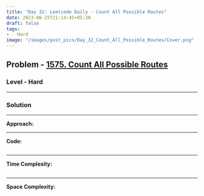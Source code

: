 ```yaml
---
title: "Day 32: Leetcode Daily - Count All Possible Routes"
date: 2023-06-25T21:14:45+05:30
draft: false
tags:
-   Hard
image: "/images/post_pics/Day_32_Count_All_Possible_Routes/Cover.png"
---
```



## Problem - [1575. Count All Possible Routes](https://leetcode.com/problems/count-all-possible-routes/)

### Level - Hard
---

### Solution

---
**Approach:**


---

**Code:**

```java


```
---

**Time Complexity:**
```

```

---

**Space Complexity:**
```

```


